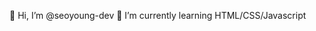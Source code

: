 👋 Hi, I’m @seoyoung-dev
🌱 I’m currently learning HTML/CSS/Javascript

<!---
seoyoung-dev/seoyoung-dev is a ✨ special ✨ repository because its `README.md` (this file) appears on your GitHub profile.
You can click the Preview link to take a look at your changes.
--->
